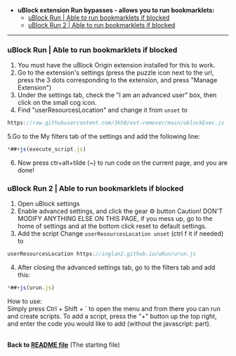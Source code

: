   * **uBlock extension Run bypasses - allows you to run bookmarklets:**
     - [uBlock Run | Able to run bookmarklets if blocked](#ublock-run--able-to-run-bookmarklets-if-blocked)
     - [uBlock Run 2 | Able to run bookmarklets if blocked](#ublock-run-2--able-to-run-bookmarklets-if-blocked)
  ---
  ### uBlock Run | Able to run bookmarklets if blocked
1. You must have the uBlock Origin extension installed for this to work.
2. Go to the extension's settings (press the puzzle icon next to the url, press the 3 dots corresponding to the extension, and press "Manage Extension")
3. Under the settings tab, check the "I am an advanced user" box, then click on the small cog icon.
4. Find "userResourcesLocation" and change it from `unset` to
```js
https://raw.githubusercontent.com/3kh0/ext-remover/main/ublockExec.js
```
5.Go to the My filters tab of the settings and add the following line:
```js
*##+js(execute_script.js)
```
6. Now press ctr+alt+tilde (~) to run code on the current page, and you are done!

### uBlock Run 2 | Able to run bookmarklets if blocked
1. Open uBlock settings
2. Enable advanced settings, and click the gear ⚙️ button
Caution! DON'T MODIFY ANYTHING ELSE ON THIS PAGE, if you mess up, go to the home of settings and at the bottom click reset to default settings.
3. Add the script
Change `userResourcesLocation unset` (ctrl f it if needed)
to
```js
userResourcesLocation https://inglan2.github.io/uRun/urun.js
```
4. After closing the advanced settings tab, go to the filters tab and add this:
```js
*##+js(urun.js)
```
How to use: <br>
Simply press Ctrl + Shift + ` to open the menu and from there you can run and create scripts. To add a script, press the "+" button up the top right, and enter the code you would like to add (without the javascript: part).

<br> **Back to [README file](https://github.com/wea-f/ByePassHub/blob/main/Exploits/README.md)** (The starting file)
